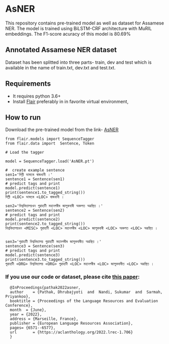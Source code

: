 # AsNER

This repository contains pre-trained model as well as dataset for Assamese NER. The model is trained using BiLSTM-CRF architecture with MuRIL embeddings. The F1-score acuracy of this model is 80.69%

## Annotated Assamese NER dataset 

Dataset has been splitted into three parts- train, dev and test which is available in the name of train.txt, dev.txt and test.txt.

## Requirements

* It requires python 3.6+
* Install [Flair](https://github.com/flairNLP/flair) preferably  in in favorite virtual environment, 


## How to run

Download the pre-trained model from the link- [AsNER](https://drive.google.com/file/d/1sqBxuujk9yOPcXkQTvONgQlP93qt0EJD/view?usp=sharing)

```
from flair.models import SequenceTagger
from flair.data import  Sentence, Token

# Load the tagger

model = SequenceTagger.load('AsNER.pt')

#  create example sentence
sen1='দিল্লী ভাৰতৰ ৰাজধানী ।'
sentence1 = Sentence(sen1)
# predict tags and print
model.predict(sentence1)
print(sentence1.to_tagged_string())
দিল্লী <LOC> ভাৰতৰ <LOC> ৰাজধানী ।

sen2='বিশ্ববিদ্যালয়খন গুৱাহাটী মহানগৰীৰ জালুকবাৰী অঞ্চলত অৱস্থিত ।'
sentence2 = Sentence(sen2)
# predict tags and print
model.predict(sentence2)  
print(sentence2.to_tagged_string())
বিশ্ববিদ্যালয়খন <MISC> গুৱাহাটী <LOC> মহানগৰীৰ <LOC> জালুকবাৰী <LOC> অঞ্চলত <LOC> অৱস্থিত ।


sen3='গুৱাহাটী বিশ্ববিদ্যালয় গুৱাহাটী মহানগৰীৰ জালুকবাৰীত অৱস্থিত ।'
sentence3 = Sentence(sen3)
# predict tags and print
model.predict(sentence3)
print(sentence3.to_tagged_string())
গুৱাহাটী <ORG> বিশ্ববিদ্যালয় <ORG> গুৱাহাটী <LOC> মহানগৰীৰ <LOC> জালুকবাৰীত <LOC> অৱস্থিত ।

```

### If you use our code or dataset, please cite [this paper](http://www.lrec-conf.org/proceedings/lrec2022/pdf/2022.lrec-1.706.pdf): 

```
  @InProceedings{pathak2022asner,
  author    = {Pathak, Dhrubajyoti  and  Nandi, Sukumar  and  Sarmah, Priyankoo},
  booktitle = {Proceedings of the Language Resources and Evaluation Conference},
  month  = {June},
  year = {2022},
  address = {Marseille, France},
  publisher = {European Language Resources Association},
  pages= {6571--6577},
  url       = {https://aclanthology.org/2022.lrec-1.706}
  }   
 

```

